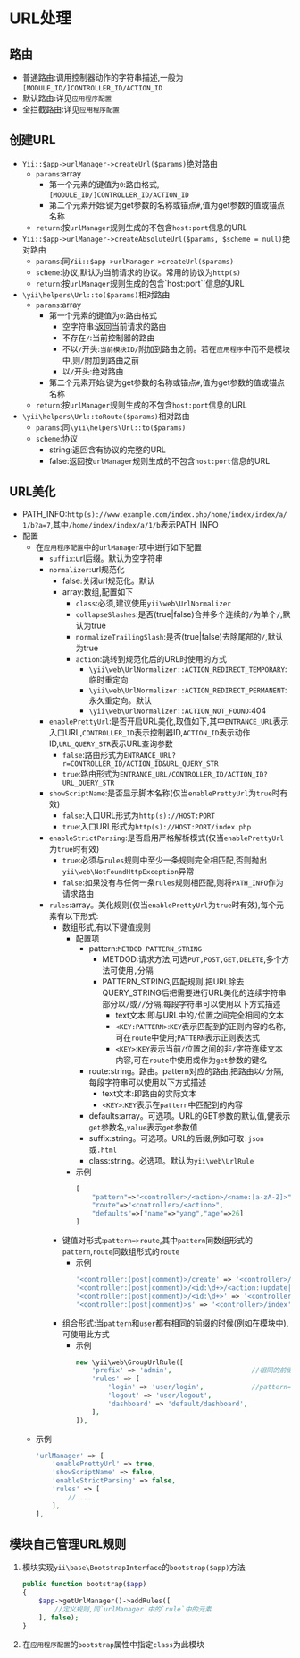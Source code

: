 # URL处理

## 路由
* 普通路由:调用控制器动作的字符串描述,一般为`[MODULE_ID/]CONTROLLER_ID/ACTION_ID`
* 默认路由:详见`应用程序配置`
* 全拦截路由:详见`应用程序配置`

## 创建URL
* `Yii::$app->urlManager->createUrl($params)`绝对路由
    * `params`:array
        * 第一个元素的键值为`0`:路由格式,`[MODULE_ID/]CONTROLLER_ID/ACTION_ID`
        * 第二个元素开始:键为get参数的名称或锚点`#`,值为get参数的值或锚点名称
    * `return`:按`urlManager`规则生成的不包含`host:port`信息的URL 
* `Yii::$app->urlManager->createAbsoluteUrl($params, $scheme = null)`绝对路由
    * `params`:同`Yii::$app->urlManager->createUrl($params)`
    * `scheme`:协议,默认为当前请求的协议。常用的协议为`http(s)`
    * `return`:按`urlManager`规则生成的包含`host:port``信息的URL 
* `\yii\helpers\Url::to($params)`相对路由
    * `params`:array
        * 第一个元素的键值为`0`:路由格式 
            * 空字符串:返回当前请求的路由
            * 不存在`/`:当前控制器的路由
            * 不以`/`开头:`当前模块ID/`附加到路由之前。若在`应用程序`中而不是模块中,则`/`附加到路由之前
            * 以`/`开头:绝对路由 
        * 第二个元素开始:键为get参数的名称或锚点`#`,值为get参数的值或锚点名称
    * `return`:按`urlManager`规则生成的不包含`host:port`信息的URL 
* `\yii\helpers\Url::toRoute($params)`相对路由
    * `params`:同`\yii\helpers\Url::to($params)`
    * `scheme`:协议
        * string:返回含有协议的完整的URL
        * false:返回按`urlManager`规则生成的不包含`host:port`信息的URL

## URL美化
* PATH_INFO:`http(s)://www.example.com/index.php/home/index/index/a/1/b?a=7`,其中`/home/index/index/a/1/b`表示PATH_INFO 
* 配置
    * 在`应用程序配置`中的`urlManager`项中进行如下配置
        * `suffix`:url后缀。默认为空字符串
        * `normalizer`:url规范化
            * false:关闭url规范化。默认
            * array:数组,配置如下
                * `class`:必须,建议使用`yii\web\UrlNormalizer`
                * `collapseSlashes`:是否(true|false)合并多个连续的`/`为单个`/`,默认为true 
                * `normalizeTrailingSlash`:是否(true|false)去除尾部的`/`,默认为true 
                * `action`:跳转到规范化后的URL时使用的方式 
                    * `\yii\web\UrlNormalizer::ACTION_REDIRECT_TEMPORARY`:临时重定向
                    * `\yii\web\UrlNormalizer::ACTION_REDIRECT_PERMANENT`:永久重定向。默认 
                    * `\yii\web\UrlNormalizer::ACTION_NOT_FOUND`:404 
        * `enablePrettyUrl`:是否开启URL美化,取值如下,其中`ENTRANCE_URL`表示入口URL,`CONTROLLER_ID`表示控制器ID,`ACTION_ID`表示动作ID,`URL_QUERY_STR`表示URL查询参数 
            * `false`:路由形式为`ENTRANCE_URL?r=CONTROLLER_ID/ACTION_ID&URL_QUERY_STR`
            * `true`:路由形式为`ENTRANCE_URL/CONTROLLER_ID/ACTION_ID?URL_QUERY_STR`
        * `showScriptName`:是否显示脚本名称(仅当`enablePrettyUrl`为`true`时有效) 
            * `false`:入口URL形式为`http(s)://HOST:PORT`
            * `true`:入口URL形式为`http(s)://HOST:PORT/index.php`
        * `enableStrictParsing`:是否启用严格解析模式(仅当`enablePrettyUrl`为`true`时有效) 
            * `true`:必须与`rules`规则中至少一条规则完全相匹配,否则抛出`yii\web\NotFoundHttpException`异常 
            * `false`:如果没有与任何一条`rules`规则相匹配,则将`PATH_INFO`作为请求路由
        * `rules`:array。美化规则(仅当`enablePrettyUrl`为`true`时有效),每个元素有以下形式:
            * 数组形式,有以下键值规则
                * 配置项
                    * pattern:`METDOD PATTERN_STRING`
                        * METDOD:请求方法,可选`PUT,POST,GET,DELETE`,多个方法可使用`,`分隔
                        * PATTERN_STRING,匹配规则,把URL除去QUERY_STRING后把需要进行URL美化的连续字符串部分以`/`或`//`分隔,每段字符串可以使用以下方式描述 
                            * text文本:即与URL中的`/`位置之间完全相同的文本  
                            * `<KEY:PATTERN>`:`KEY`表示匹配到的正则内容的名称,可在`route`中使用;`PATTERN`表示正则表达式 
                            * `<KEY>`:`KEY`表示当前`/`位置之间的非`/`字符连续文本内容,可在`route`中使用或作为`get`参数的键名 
                    * route:string。路由。pattern对应的路由,把路由以`/`分隔,每段字符串可以使用以下方式描述 
                        * text文本:即路由的实际文本
                        * `<KEY>`:`KEY`表示在`pattern`中匹配到的内容
                    * defaults:array。可选项。URL的GET参数的默认值,健表示`get`参数名,`value`表示`get`参数值
                    * suffix:string。可选项。URL的后缀,例如可取`.json`或`.html`
                    * class:string。必选项。默认为`yii\web\UrlRule`
                * 示例
                    ```php 
                    [
                        "pattern"=>"<controller>/<action>/<name:[a-zA-Z]>",  
                        "route"=>"<controller>/<action>",   
                        "defaults"=>["name"=>"yang","age"=>26] 
                    ]
                    ```
            * 键值对形式:`pattern=>route`,其中`pattern`同数组形式的`pattern`,`route`同数组形式的`route`
                * 示例
                    ```php
                    '<controller:(post|comment)>/create' => '<controller>/create',
                    '<controller:(post|comment)>/<id:\d+>/<action:(update|delete)>' => '<controller>/<action>',
                    '<controller:(post|comment)>/<id:\d+>' => '<controller>/view',
                    '<controller:(post|comment)>s' => '<controller>/index',
                    ```
            * 组合形式:当`pattern`和`user`都有相同的前缀的时候(例如在模块中),可使用此方式
                * 示例
                    ```php 
                    new \yii\web\GroupUrlRule([
                        'prefix' => 'admin',                    //相同的前缀,例如模块id
                        'rules' => [
                            'login' => 'user/login',            //pattern=>route,同数组形式的`pattern`和`route`
                            'logout' => 'user/logout',
                            'dashboard' => 'default/dashboard',
                        ],
                    ]),
                    ```
    * 示例
        ```php 
        'urlManager' => [
            'enablePrettyUrl' => true,      
            'showScriptName' => false,
            'enableStrictParsing' => false,
            'rules' => [
                // ...
            ],
        ],
        ```

## 模块自己管理URL规则
1. 模块实现`yii\base\BootstrapInterface`的`bootstrap($app)`方法 
    ```php 
    public function bootstrap($app)
    { 
        $app->getUrlManager()->addRules([
            //定义规则,同`urlManager`中的`rule`中的元素 
        ], false);
    }
    ```
1. 在`应用程序配置`的`bootstrap`属性中指定`class`为此模块  